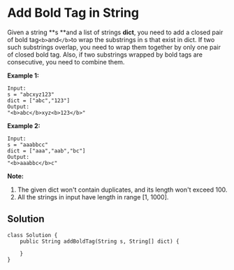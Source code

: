 # Add Bold Tag in String

Given a string **s **and a list of strings **dict**, you need to add a closed pair of bold tag`<b>`and`</b>`to wrap the substrings in s that exist in dict. If two such substrings overlap, you need to wrap them together by only one pair of closed bold tag. Also, if two substrings wrapped by bold tags are consecutive, you need to combine them.

**Example 1:**

```
Input: 
s = "abcxyz123"
dict = ["abc","123"]
Output:
"<b>abc</b>xyz<b>123</b>"
```

**Example 2:**

```
Input: 
s = "aaabbcc"
dict = ["aaa","aab","bc"]
Output:
"<b>aaabbc</b>c"
```

**Note:**

1. The given dict won't contain duplicates, and its length won't exceed 100.
2. All the strings in input have length in range \[1, 1000\].

## Solution

```
class Solution {
    public String addBoldTag(String s, String[] dict) {
        
    }
}
```



